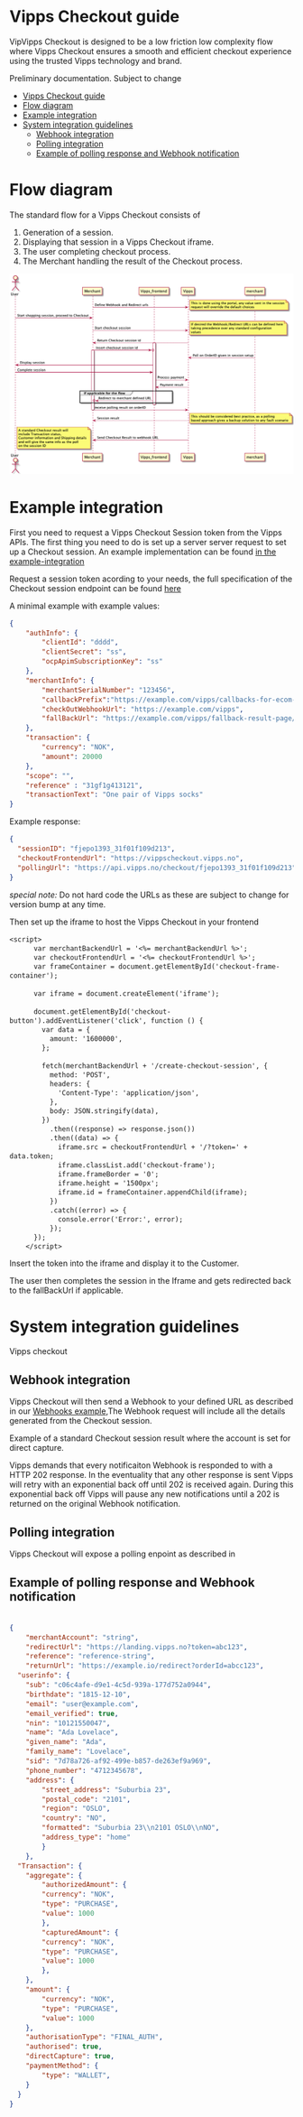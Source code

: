 # Vipps Checkout guide

VipVipps Checkout is designed to be a low friction low complexity flow where Vipps Checkout ensures a smooth and efficient checkout experience using the trusted Vipps technology and brand.

Preliminary documentation. Subject to change

- [Vipps Checkout guide](#vipps-checkout-guide)
- [Flow diagram](#flow-diagram)
- [Example integration](#example-integration)
- [System integration guidelines](#system-integration-guidelines)
  - [Webhook integration](#webhook-integration)
  - [Polling integration](#polling-integration)
  - [Example of polling response and Webhook notification](#example-of-polling-response-and-webhook-notification)

# Flow diagram

The standard flow for a Vipps Checkout consists of

1. Generation of a session.
2. Displaying that session in a Vipps Checkout iframe.
3. The user completing checkout process.
4. The Merchant handling the result of the Checkout process.

![Checkout flow](resources/standard_flow.png)

# Example integration

First you need to request a Vipps Checkout Session token from the Vipps APIs. The first thing you need to do is set up a server server request to set up a Checkout session. An example implementation can be found [in the example-integration](#example-integration) 

Request a session token acording to your needs, the full specification of the Checkout session endpoint can be found [here](https://fantastic-fiesta-211ff2ad.pages.github.io/#/Checkout/get_Checkout)

A minimal example with example values:

```json
{
    "authInfo": {
        "clientId": "dddd",
        "clientSecret": "ss",
        "ocpApimSubscriptionKey": "ss"
    },
    "merchantInfo": {
        "merchantSerialNumber": "123456",
        "callbackPrefix":"https://example.com/vipps/callbacks-for-ecom-payment-update",
        "checkOutWebhookUrl": "https://example.com/vipps",
        "fallBackUrl": "https://example.com/vipps/fallback-result-page/order123abc"
    },
    "transaction": {
        "currency": "NOK",
        "amount": 20000
    },
    "scope": "",
    "reference" : "31gf1g413121",
    "transactionText": "One pair of Vipps socks"
}
```

Example response:

```json
{
  "sessionID": "fjepo1393_31f01f109d213",
  "checkoutFrontendUrl": "https://vippscheckout.vipps.no", 
  "pollingUrl": "https://api.vipps.no/checkout/fjepo1393_31f01f109d213"
}
```

*special note:* Do not hard code the URLs as these are subject to change for version bump at any time.

Then set up the iframe to host the Vipps Checkout in your frontend

```
<script>
      var merchantBackendUrl = '<%= merchantBackendUrl %>';
      var checkoutFrontendUrl = '<%= checkoutFrontendUrl %>';
      var frameContainer = document.getElementById('checkout-frame-container');

      var iframe = document.createElement('iframe');

      document.getElementById('checkout-button').addEventListener('click', function () {
        var data = {
          amount: '1600000',
        };

        fetch(merchantBackendUrl + '/create-checkout-session', {
          method: 'POST',
          headers: {
            'Content-Type': 'application/json',
          },
          body: JSON.stringify(data),
        })
          .then((response) => response.json())
          .then((data) => {
            iframe.src = checkoutFrontendUrl + '/?token=' + data.token;
            iframe.classList.add('checkout-frame');
            iframe.frameBorder = '0';
            iframe.height = '1500px';
            iframe.id = frameContainer.appendChild(iframe);
          })
          .catch((error) => {
            console.error('Error:', error);
          });
      });
    </script>
```

Insert the token into the iframe and display it to the Customer. 

The user then completes the session in the Iframe and gets redirected back to the fallBackUrl if applicable.

# System integration guidelines

Vipps checkout 

## Webhook integration
Vipps Checkout will then send a Webhook to your defined URL as described in our [Webhooks example](#example-of-polling-response-and-webhook-notification),The Webhook request will include all the details generated from the Checkout session. 

Example of a standard Checkout session result where the account is set for direct capture.

Vipps demands that every notificaiton Webhook is responded to with a HTTP 202 response. In the eventuality that any other response is sent Vipps will retry with an exponential back off until 202 is received again. During this exponential back off Vipps will pause any new notifications until a 202 is returned on the original Webhook notification. 

## Polling integration

Vipps Checkout will expose a polling enpoint as described in 


## Example of polling response and Webhook notification

```json

{
    "merchantAccount": "string",
    "redirectUrl": "https://landing.vipps.no?token=abc123",
    "reference": "reference-string",
    "returnUrl": "https://example.io/redirect?orderId=abcc123",
  "userinfo": {
    "sub": "c06c4afe-d9e1-4c5d-939a-177d752a0944",
    "birthdate": "1815-12-10",
    "email": "user@example.com",
    "email_verified": true,
    "nin": "10121550047",
    "name": "Ada Lovelace",
    "given_name": "Ada",
    "family_name": "Lovelace",
    "sid": "7d78a726-af92-499e-b857-de263ef9a969",
    "phone_number": "4712345678",
    "address": {
        "street_address": "Suburbia 23",
        "postal_code": "2101",
        "region": "OSLO",
        "country": "NO",
        "formatted": "Suburbia 23\\n2101 OSLO\\nNO",
        "address_type": "home"
        }
    },
  "Transaction": {
    "aggregate": {
        "authorizedAmount": {
        "currency": "NOK",
        "type": "PURCHASE",
        "value": 1000
        },
        "capturedAmount": {
        "currency": "NOK",
        "type": "PURCHASE",
        "value": 1000
        },
    },
    "amount": {
        "currency": "NOK",
        "type": "PURCHASE",
        "value": 1000
    },
    "authorisationType": "FINAL_AUTH",
    "authorised": true,
    "directCapture": true,
    "paymentMethod": {
        "type": "WALLET",
    }
  }
}
```

